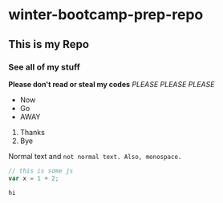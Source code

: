 # winter-bootcamp-prep-repo

## This is my Repo

### See all of my stuff

**Please don't read or steal my codes**
_PLEASE PLEASE PLEASE_

* Now
* Go
* AWAY

1. Thanks
2. Bye

Normal text and `not normal text. Also, monospace.`

```js
// this is some js
var x = 1 + 2;

hi